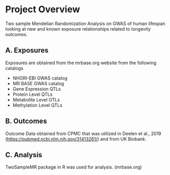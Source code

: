 # Project Overview
Two sample Mendelian Randomization Analysis on GWAS of human lifespan looking at new and known exposure relationships related to longevity outcomes.

## A. Exposures

Exposures are obtained from the mrbase.org website from the following catalogs
  - NHGRI-EBI GWAS catalog
  - MR BASE GWAS catalog
  - Gene Expression QTLs
  - Protein Level QTLs
  - Metabolite Level OTLs
  - Methylation Level QTLs

## B. Outcomes

Outcome Data obtained from CPMC that was utilized in Deelen et al., 2019 (https://pubmed.ncbi.nlm.nih.gov/31413261/)
and from UK Biobank.

## C. Analysis
TwoSampleMR package in R was used for analysis.
(mrbase.org)

